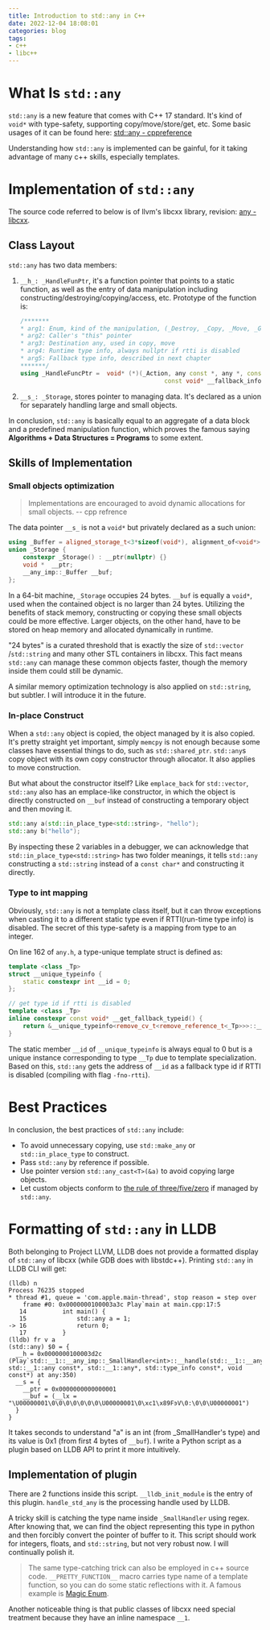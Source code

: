 ```yaml
---
title: Introduction to std::any in C++
date: 2022-12-04 18:08:01
categories: blog
tags: 
- c++ 
- libc++
---
```


# What Is `std::any`

`std::any` is a new feature that comes with C++ 17 standard. It's kind of `void*` with type-safety, supporting copy/move/store/get, etc. Some basic usages of it can be found here: [std::any - cppreference](https://en.cppreference.com/w/cpp/utility/any)

Understanding how `std::any` is implemented can be gainful, for it taking advantage of many c++ skills, especially templates.

# Implementation of `std::any`

The source code referred to below is <any> of llvm's libcxx library, revision: [any - libcxx](https://github.com/llvm/llvm-project/blob/eb7d16ea25649909373e324e6ebf36774cabdbfa/libcxx/include/any).

## Class Layout

`std::any` has two data members:

1. `__h_: _HandleFunPtr`, it's a function pointer that points to a static function, as well as the entry of data manipulation including constructing/destroying/copying/access, etc. Prototype of the function is:

   ```cpp
   /*******
   * arg1: Enum, kind of the manipulation, (_Destroy, _Copy, _Move, _Get, _TypeInfo)
   * arg2: Caller's "this" pointer
   * arg3: Destination any, used in copy, move
   * arg4: Runtime type info, always nullptr if rtti is disabled
   * arg5: Fallback type info, described in next chapter
   *******/
   using _HandleFuncPtr =  void* (*)(_Action, any const *, any *, const type_info *,
                                           const void* __fallback_info);
   ```

2. `__s_: _Storage`, stores pointer to managing data. It's declared as a union for separately handling large and small objects.

In conclusion, `std::any` is basically equal to an aggregate of a data block and a predefined manipulation function, which proves the famous saying **Algorithms + Data Structures = Programs** to some extent.



## Skills of Implementation

### Small objects optimization

> Implementations are encouraged to avoid dynamic allocations for small objects.    -- cpp refrence

The data pointer `__s_` is not a `void*` but privately declared as a such union:

```cpp
using _Buffer = aligned_storage_t<3*sizeof(void*), alignment_of<void*>::value>;
union _Storage {
    constexpr _Storage() : __ptr(nullptr) {}
    void *  __ptr;
    __any_imp::_Buffer __buf;
};
```

In a 64-bit machine, `_Storage` occupies 24 bytes. `__buf` is equally a `void*`, used when the contained object is no larger than 24 bytes. Utilizing the benefits of stack memory, constructing or copying these small objects could be more effective. Larger objects, on the other hand, have to be stored on heap memory and allocated dynamically in runtime.

"24 bytes" is a curated threshold that is exactly the size of `std::vector` /`std::string` and many other STL containers in libcxx. This fact means `std::any` can manage these common objects faster, though the memory inside them could still be dynamic.

A similar memory optimization technology is also applied on `std::string`, but subtler. I will introduce it in the future.



### In-place Construct

When a `std::any` object is copied, the object managed by it is also copied. It's pretty straight yet important, simply `memcpy` is not enough because some classes have essential things to do, such as `std::shared_ptr`. `std::any`s copy object with its own copy constructor through allocator. It also applies to move construction.

But what about the constructor itself? Like `emplace_back` for `std::vector`, `std::any` also has an emplace-like constructor, in which the object is directly constructed on `__buf` instead of constructing a temporary object and then moving it.

```cpp
std::any a(std::in_place_type<std::string>, "hello");
std::any b("hello");
```

By inspecting these 2 variables in a debugger, we can acknowledge that `std::in_place_type<std::string>` has two folder meanings, it tells `std::any` constructing a `std::string` instead of a `const char*` and constructing it directly.



### Type to int mapping

Obviously, `std::any` is not a template class itself, but it can throw exceptions when casting it to a different static type even if RTTI(run-time type info) is disabled. The secret of this type-safety is a mapping from type to an integer.

On line 162 of `any.h`, a type-unique template struct is defined as:

```cpp
template <class _Tp>
struct __unique_typeinfo { 
    static constexpr int __id = 0; 
};

// get type id if rtti is disabled
template <class _Tp>
inline constexpr const void* __get_fallback_typeid() {
    return &__unique_typeinfo<remove_cv_t<remove_reference_t<_Tp>>>::__id;
}
```

The static member `__id` of `__unique_typeinfo` is always equal to 0 but is a unique instance corresponding to type `__Tp` due to template specialization. Based on this, `std::any` gets the address of `__id` as a fallback type id if RTTI is disabled (compiling with flag `-fno-rtti`).



# Best Practices

In conclusion, the best practices of `std::any` include:

- To avoid unnecessary copying, use `std::make_any` or `std::in_place_type` to construct.
- Pass `std::any` by reference if possible.
- Use pointer version `std::any_cast<T>(&a)` to avoid copying large objects.
- Let custom objects conform to [the rule of three/five/zero](https://en.cppreference.com/w/cpp/language/rule_of_three) if managed by `std::any`.



# Formatting of `std::any` in LLDB

Both belonging to Project LLVM, LLDB does not provide a formatted display of `std::any` of libcxx (while GDB does with libstdc++). Printing `std::any` in LLDB CLI will get:

```Shell
(lldb) n
Process 76235 stopped
* thread #1, queue = 'com.apple.main-thread', stop reason = step over
    frame #0: 0x0000000100003a3c Play`main at main.cpp:17:5
   14          int main() {
   15              std::any a = 1;
-> 16              return 0;
   17          }
(lldb) fr v a
(std::any) $0 = {
  __h = 0x0000000100003d2c (Play`std::__1::__any_imp::_SmallHandler<int>::__handle(std::__1::__any_imp::_Action, std::__1::any const*, std::__1::any*, std::type_info const*, void const*) at any:350)
  __s = {
    __ptr = 0x0000000000000001
    __buf = (__lx = "\U00000001\0\0\0\0\0\0\0\U00000001\0\xc1\x89FͽV\0:\0\0\U00000001")
  }
}
```

It takes seconds to understand "a" is an int (from _SmallHandler's type) and its value is 0x1 (from first 4 bytes of `__buf`). I write a Python script as a plugin based on LLDB API to print it more intuitively. 

<script src="https://gist.github.com/TsaiHao/a0abaaa7272c917d5fc00e2bdc676969.js"></script>

## Implementation of plugin

There are 2 functions inside this script. `__lldb_init_module` is the entry of this plugin. `handle_std_any` is the processing handle used by LLDB.

A tricky skill is catching the type name inside `_SmallHandler` using regex. After knowing that, we can find the object representing this type in python and then forcibly convert the pointer of buffer to it. This script should work for integers, floats, and `std::string`, but not very robust now. I will continually polish it.

> The same type-catching trick can also be employed in c++ source code. `__PRETTY_FUNCTION__` macro carries type name of a template function, so you can do some static reflections with it. A famous example is [Magic Enum](https://github.com/Neargye/magic_enum).

Another noticeable thing is that public classes of libcxx need special treatment because they have an inline namespace `__1`.